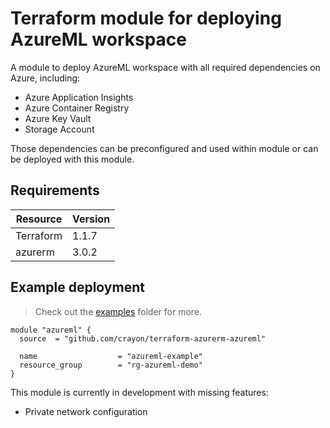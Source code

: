 # Terraform module for deploying AzureML workspace

A module to deploy AzureML workspace with all required dependencies on Azure, including:
* Azure Application Insights
* Azure Container Registry
* Azure Key Vault
* Storage Account

Those dependencies can be preconfigured and used within module or can be deployed with this module.

## Requirements
| Resource  | Version |
|-----------|---------|
| Terraform |  1.1.7  |
|  azurerm  |  3.0.2  |


## Example deployment
>Check out the [examples](examples/) folder for more.

```hcl
module "azureml" {
  source  = "github.com/crayon/terraform-azurerm-azureml"

  name                  = "azureml-example"
  resource_group        = "rg-azureml-demo"
}
```

This module is currently in development with missing features:
* Private network configuration
